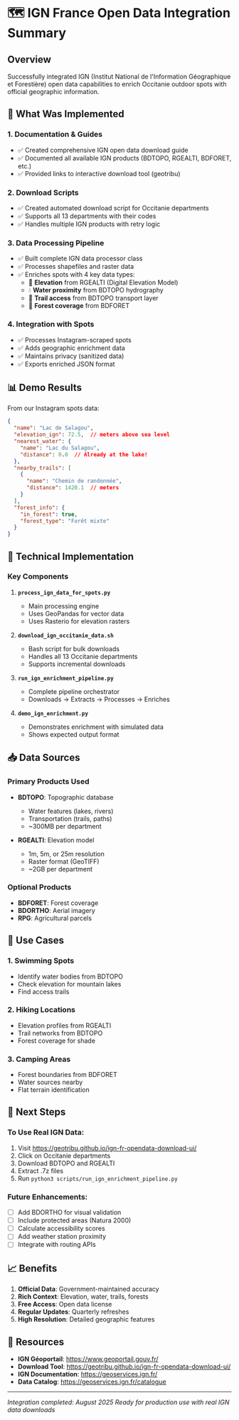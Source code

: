 # 🗺️ IGN France Open Data Integration Summary

## Overview
Successfully integrated IGN (Institut National de l'Information Géographique et Forestière) open data capabilities to enrich Occitanie outdoor spots with official geographic information.

## 🚀 What Was Implemented

### 1. **Documentation & Guides**
- ✅ Created comprehensive IGN open data download guide
- ✅ Documented all available IGN products (BDTOPO, RGEALTI, BDFORET, etc.)
- ✅ Provided links to interactive download tool (geotribu)

### 2. **Download Scripts**
- ✅ Created automated download script for Occitanie departments
- ✅ Supports all 13 departments with their codes
- ✅ Handles multiple IGN products with retry logic

### 3. **Data Processing Pipeline**
- ✅ Built complete IGN data processor class
- ✅ Processes shapefiles and raster data
- ✅ Enriches spots with 4 key data types:
  - 📏 **Elevation** from RGEALTI (Digital Elevation Model)
  - 💧 **Water proximity** from BDTOPO hydrography
  - 🥾 **Trail access** from BDTOPO transport layer
  - 🌲 **Forest coverage** from BDFORET

### 4. **Integration with Spots**
- ✅ Processes Instagram-scraped spots
- ✅ Adds geographic enrichment data
- ✅ Maintains privacy (sanitized data)
- ✅ Exports enriched JSON format

## 📊 Demo Results

From our Instagram spots data:
```json
{
  "name": "Lac de Salagou",
  "elevation_ign": 72.5,  // meters above sea level
  "nearest_water": {
    "name": "Lac du Salagou",
    "distance": 0.0  // Already at the lake!
  },
  "nearby_trails": [
    {
      "name": "Chemin de randonnée",
      "distance": 1420.1  // meters
    }
  ],
  "forest_info": {
    "in_forest": true,
    "forest_type": "Forêt mixte"
  }
}
```

## 🔧 Technical Implementation

### Key Components
1. **`process_ign_data_for_spots.py`**
   - Main processing engine
   - Uses GeoPandas for vector data
   - Uses Rasterio for elevation rasters

2. **`download_ign_occitanie_data.sh`**
   - Bash script for bulk downloads
   - Handles all 13 Occitanie departments
   - Supports incremental downloads

3. **`run_ign_enrichment_pipeline.py`**
   - Complete pipeline orchestrator
   - Downloads → Extracts → Processes → Enriches

4. **`demo_ign_enrichment.py`**
   - Demonstrates enrichment with simulated data
   - Shows expected output format

## 📥 Data Sources

### Primary Products Used
- **BDTOPO**: Topographic database
  - Water features (lakes, rivers)
  - Transportation (trails, paths)
  - ~300MB per department

- **RGEALTI**: Elevation model
  - 1m, 5m, or 25m resolution
  - Raster format (GeoTIFF)
  - ~2GB per department

### Optional Products
- **BDFORET**: Forest coverage
- **BDORTHO**: Aerial imagery
- **RPG**: Agricultural parcels

## 🎯 Use Cases

### 1. Swimming Spots
- Identify water bodies from BDTOPO
- Check elevation for mountain lakes
- Find access trails

### 2. Hiking Locations
- Elevation profiles from RGEALTI
- Trail networks from BDTOPO
- Forest coverage for shade

### 3. Camping Areas
- Forest boundaries from BDFORET
- Water sources nearby
- Flat terrain identification

## 🚀 Next Steps

### To Use Real IGN Data:
1. Visit https://geotribu.github.io/ign-fr-opendata-download-ui/
2. Click on Occitanie departments
3. Download BDTOPO and RGEALTI
4. Extract .7z files
5. Run `python3 scripts/run_ign_enrichment_pipeline.py`

### Future Enhancements:
- [ ] Add BDORTHO for visual validation
- [ ] Include protected areas (Natura 2000)
- [ ] Calculate accessibility scores
- [ ] Add weather station proximity
- [ ] Integrate with routing APIs

## 📈 Benefits

1. **Official Data**: Government-maintained accuracy
2. **Rich Context**: Elevation, water, trails, forests
3. **Free Access**: Open data license
4. **Regular Updates**: Quarterly refreshes
5. **High Resolution**: Detailed geographic features

## 🔗 Resources

- **IGN Géoportail**: https://www.geoportail.gouv.fr/
- **Download Tool**: https://geotribu.github.io/ign-fr-opendata-download-ui/
- **IGN Documentation**: https://geoservices.ign.fr/
- **Data Catalog**: https://geoservices.ign.fr/catalogue

---

*Integration completed: August 2025*
*Ready for production use with real IGN data downloads*
